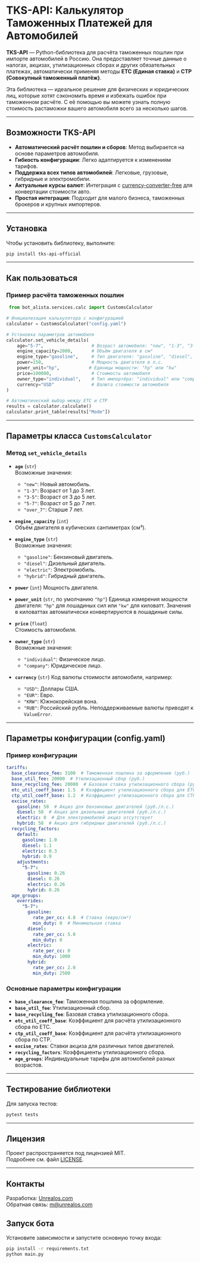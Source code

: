# TKS-API: Калькулятор Таможенных Платежей для Автомобилей

**TKS-API** — Python-библиотека для расчёта таможенных пошлин при импорте автомобилей в Россию. Она предоставляет точные данные о налогах, акцизах, утилизационных сборах и других обязательных платежах, автоматически применяя методы **ETC (Единая ставка)** и **CTP (Совокупный таможенный платёж)**.

Эта библиотека — идеальное решение для физических и юридических лиц, которые хотят сэкономить время и избежать ошибок при таможенном расчёте. С её помощью вы можете узнать полную стоимость растаможки вашего автомобиля всего за несколько шагов.

---

## Возможности TKS-API

- **Автоматический расчёт пошлин и сборов**: Метод выбирается на основе параметров автомобиля.
- **Гибкость конфигурации**: Легко адаптируется к изменениям тарифов.
- **Поддержка всех типов автомобилей**: Легковые, грузовые, гибридные и электромобили.
- **Актуальные курсы валют**: Интеграция с [currency-converter-free](https://pypi.org/project/currency-converter-free/) для конвертации стоимости авто.
- **Простая интеграция**: Подходит для малого бизнеса, таможенных брокеров и крупных импортеров.

---

## Установка

Чтобы установить библиотеку, выполните:

```bash
pip install tks-api-official
```

---

## Как пользоваться

### Пример расчёта таможенных пошлин

```python
 from bot_alista.services.calc import CustomsCalculator

# Инициализация калькулятора с конфигурацией
calculator = CustomsCalculator("config.yaml")

# Установка параметров автомобиля
calculator.set_vehicle_details(
    age="5-7",                  # Возраст автомобиля: "new", "1-3", "3-5", "5-7", "over_7"
    engine_capacity=2000,       # Объём двигателя в см³
    engine_type="gasoline",     # Тип двигателя: "gasoline", "diesel", "electric", "hybrid"
    power=150,                  # Мощность двигателя в л.с.
    power_unit="hp",           # Единицы мощности: "hp" или "kw"
    price=100000,               # Стоимость автомобиля
    owner_type="individual",    # Тип импортёра: "individual" или "company"
    currency="USD"              # Валюта стоимости автомобиля
)

# Автоматический выбор между ETC и CTP
results = calculator.calculate()
calculator.print_table(results["Mode"])
```

---

## Параметры класса `CustomsCalculator`

### Метод `set_vehicle_details`

- **`age`** (`str`)  
  Возможные значения:
  - `"new"`: Новый автомобиль.
  - `"1-3"`: Возраст от 1 до 3 лет.
  - `"3-5"`: Возраст от 3 до 5 лет.
  - `"5-7"`: Возраст от 5 до 7 лет.
  - `"over_7"`: Старше 7 лет.

- **`engine_capacity`** (`int`)  
  Объём двигателя в кубических сантиметрах (см³).

- **`engine_type`** (`str`)  
  Возможные значения:
  - `"gasoline"`: Бензиновый двигатель.
  - `"diesel"`: Дизельный двигатель.
  - `"electric"`: Электромобиль.
  - `"hybrid"`: Гибридный двигатель.

- **`power`** (`int`)
  Мощность двигателя.

- **`power_unit`** (`str`, по умолчанию `"hp"`)
  Единица измерения мощности двигателя: `"hp"` для лошадиных сил или `"kw"` для киловатт. Значения в киловаттах автоматически конвертируются в лошадиные силы.

- **`price`** (`float`)  
  Стоимость автомобиля.

- **`owner_type`** (`str`)  
  Возможные значения:
  - `"individual"`: Физическое лицо.
  - `"company"`: Юридическое лицо.

- **`currency`** (`str`)
  Код валюты стоимости автомобиля, например:
  - `"USD"`: Доллары США.
  - `"EUR"`: Евро.
  - `"KRW"`: Южнокорейская вона.
  - `"RUB"`: Российский рубль.
  Неподдерживаемые валюты приводят к `ValueError`.

---

## Параметры конфигурации (config.yaml)

### Пример конфигурации

```yaml
tariffs:
  base_clearance_fee: 3100  # Таможенная пошлина за оформление (руб.)
  base_util_fee: 20000  # Утилизационный сбор (руб.)
  base_recycling_fee: 20000  # Базовая ставка утилизационного сбора (руб.)
  etc_util_coeff_base: 1.5  # Коэффициент утилизационного сбора для ETC
  ctp_util_coeff_base: 1.2  # Коэффициент утилизационного сбора для CTP
  excise_rates:
    gasoline: 58  # Акциз для бензиновых двигателей (руб./л.с.)
    diesel: 58  # Акциз для дизельных двигателей (руб./л.с.)
    electric: 0  # Для электромобилей акциз отсутствует
    hybrid: 58  # Акциз для гибридных двигателей (руб./л.с.)
  recycling_factors:
    default:
      gasoline: 1.0
      diesel: 1.1
      electric: 0.3
      hybrid: 0.9
    adjustments:
      "5-7":
        gasoline: 0.26
        diesel: 0.26
        electric: 0.26
        hybrid: 0.26
  age_groups:
    overrides:
      "5-7":
        gasoline:
          rate_per_cc: 4.8  # Ставка (евро/см³)
          min_duty: 0  # Минимальная ставка
        diesel:
          rate_per_cc: 5.0
          min_duty: 0
        electric:
          rate_per_cc: 0
          min_duty: 1000
        hybrid:
          rate_per_cc: 2.0
          min_duty: 2500
```

### Основные параметры конфигурации

- **`base_clearance_fee`**: Таможенная пошлина за оформление.
- **`base_util_fee`**: Утилизационный сбор.
- **`base_recycling_fee`**: Базовая ставка утилизационного сбора.
- **`etc_util_coeff_base`**: Коэффициент для расчёта утилизационного сбора по ETC.
- **`ctp_util_coeff_base`**: Коэффициент для расчёта утилизационного сбора по CTP.
- **`excise_rates`**: Ставки акциза для различных типов двигателей.
- **`recycling_factors`**: Коэффициенты утилизационного сбора.
- **`age_groups`**: Индивидуальные тарифы для автомобилей разных возрастов.

---

## Тестирование библиотеки

Для запуска тестов:

```bash
pytest tests
```

---

## Лицензия

Проект распространяется под лицензией MIT.  
Подробнее см. файл [LICENSE](LICENSE).

---

## Контакты

Разработка: [Unrealos.com](https://unrealos.com)  
Обратная связь: [m@unrealos.com](mailto:m@unrealos.com)  
## Запуск бота

Установите зависимости и запустите основную точку входа:

```bash
pip install -r requirements.txt
python main.py
```
